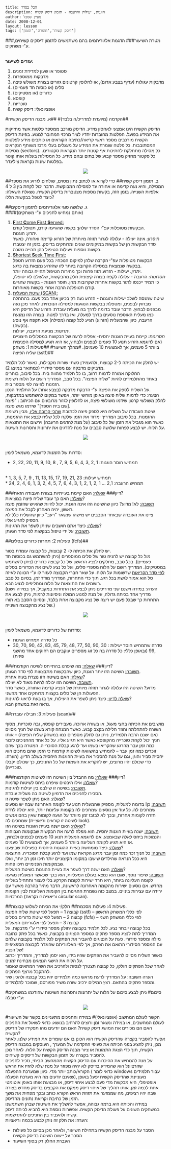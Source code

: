 ```
title: הכל בסדר
description: הוגנות, יעילות והרעבה - תזמון דיסק קשיח
author: מעיין סמבל
date: 2008-12-01
layout: lesson
tags: ['דיסק קשיח','חומרה','תזמון']
```

###מטרת השיעור###
  הדגמת אלגוריתמים בהם משתמשים לתזמון דיסקים קשיחים, ע"י משחקים.
<br><br>

**עזרים לשיעור:**
 1. סטופר או שעון למדידת זמנים
 2. מדבקות ממוספרות
 3. מדבקות עגולות (עדיף בצבע אדום), או לחלופין קרטונים גזורים בצורת משולש פיצה
 4. סלים (או כוסות חד פעמיים)
 5. כדורים (או מסטיקים)
 6. קופסא
 7. סוכריות
 8. אופציונאלי: דיסק קשיח

#הקדמה (מיועדת למדריכ/ה בלבד)#
##א. מבנה הדיסק הקשיח##

הדיסק הקשיח הינו אמצעי לאחסון מידע. הדיסק מורכב ממספר פלטות אשר מחזיקות את המידע בפועל. הפלטות מחוברות יחדיו לציר מרכזי המחובר למנוע. בפינת הדיסק הקשיח מורכבים מספר ראשי קריאה/כתיבה הקוראים או
כותבים מידע לפלטות המסתובבות.
כל פלטה שומרת את המידע על מעגלים בעלי מרכז משותף הנקראים מסילות (sectors).
כל מסילה מתחלקת לחתיכות אף קטנות יותר הנקראות סקטורים. כל סקטור מחזיק מספר קבוע של בתים ובהם מידע. כל המסילות בעלות אותו קוטר בפלטות שונות נקראות
צילינדר.
<div id="container" align="center">
<img src="disk-scheduling/img01.png" />
<br>
</div>

##ב. תזמון דיסק קשיח##
כדי לקרוא או לכתוב נתון מסוים, שולחים לזרוע את מספר המסילה, והיא נעה קדימה או אחורה עד למסילה המבוקשת. הדבר יכול לקחת בין 3 ל 4 אלפיות השנייה. בזמן הזה, בקשות נוספות מצטברות בדיסק הקשיח.
נשאלת השאלה: כיצד לטפל בבקשות הללו?

##ג. שלושה סוגי אלגוריתמים לתזמון דיסקים <br>
####(אותם נמחיש לחניכים ע"י משחקים)
1. <u>**F**irst **C**ome **F**irst **S**erved:</u><br>
הבקשות מטופלות עפ"י הסדר שלהן: בקשה שהגיעה
קודם, תטופל קודם.<br>
_יתרון:_ הוגנות. <br>
_חיסרון:_ אינה יעילה -  עלולה לגרור תזוזה מיותרת של הזרוע קדימה ואחורה, כאשר סדר
הבקשות הן של בקשות במיקומים שונים ומרוחקים בדיסק. בזמן זה יצטברו בקשות נוספות ויעילות הטיפול בהן תהייה נמוכה.
2. <u>**S**hortest **S**eek **T**ime **F**irst:</u><br>
הבקשות מטופלות עפ"י הקרבה שלהן למיקום הנוכחי: בכל פעם הזרוע תטפל בבקשה שנמצאת במסילה הקרובה ביותר לזו שהזרוע נמצאת בה כרגע.<br>
_יתרון:_ יעילות - הזרוע תזוז פחות וכך מהירות הטיפול   תהייה גבוהה יותר.<br>
_חסרונות:_ הרעבה - עלולה לקפח בצורה קיצונית חלק מהבקשות, שלעולם לא
יטופלו, כי תמיד ייכנסו לתור בקשות אחרות שקרובות מהן.
חוסר הוגנות - בקשות שהגיעו קודם תטופלנה הרבה אחרי בקשות מאוחרות.
3. <u> שיטת המעלית (SCAN): </u><br>
שיטה שמנסה לשלב יעילות והוגנות - הזרוע נעה רק בכיוון אחד בכל פעם: בהתחלה מבחוץ לבפנים, ומטפלת בבקשות הנוגעות למסילה הנוכחית. לאחר מכן נעה מבפנים לבחוץ. הדבר עובד בדומה לדרך בה מעלית עובדת: הזרוע של הדיסק היא כמו מעלית האוספת נוסעים בדרך למעלה, ואז בדרך למטה. בצורה הזו נמנעת הרעבה, כיוון שהמעלית (הזרוע) תגיע לכל קומה
(מסילה) ולא תקפח אף נוסע (בקשה).<br>
 _יתרונות:_ מניעת הרעבה, יעילות.<br>
 _חסרונות:_ קיימת בעיית הוגנות יחסית- אפליה לרעה של הבקשות במסלולים חיצוניים
(אם לדוגמא הזרוע תנוע 10 פעמים לבפנים ולבחוץ, אז היא תגיע למסילה הפנימית  ביותר 5 פעמים, אך לאמצעית 10 פעמים).
#מהלך השיעור#
##פעילות 1: משחק שליח הפיצה (sstf)##

יש לחלק את הכיתה ל-2 קבוצות, ולהעמידן כשתי שורות מקבילות, כאשר לכל תלמיד מדביקים מדבקה עם מספר סידורי (כמתואר במיצג 2). <br>החלוקה אמורה לדמות רחוב, בו כל תלמיד מהווה בית. בכל סיבוב, בוחרים <br>באחד מהתלמידים להיות "שליח הפיצה".
בכל סבב, המדריך רושם על הלוח רשימת הזמנות לפיצה לפי מספר בית. <br>על השליח לספק את הפיצה ע"י הדבקת מדבקה (בצבע אחר) על התלמיד הנכון. <br>הצעה: כדי לדמות שליח פיצה באופן מוחשי יותר, אפשר במקום להשתמש במדבקות, לחלק משולשי קרטון שידמו משולשי פיצה, או לחלופין לגזור מרובעים עם הכיתוב : "פיצה [שם בית הספר]" שידמו מגש פיצה.<br>
שיטת העבודה של השליח היא לספק פיצה לכתובת <u>שהכי קרובה אליו</u>, מבין רשימת ההזמנות. בכל סיבוב המדריך ימדוד את הזמן שלקח לכל שליח לבצע את ההזמנות, כאשר הוא מגביל את הזמן של כל סיבוב (על מנת להדגים הרעבה) וירשום את התוצאות על הלוח. יש לבצע לפחות שלושה סבבים על מנת להדגים את יתרונות וחסרונות השיטה.
<div id="container" align="center">
<img src="disk-scheduling/img02.png" />
<br>
</div>

 <br>סדרות של הזמנות לדוגמא, משמאל לימין:

* תמחיש חוסר הוגנות: 1 ,2 ,3 ,4 ,6 ,5 ,9 ,7 ,
8 ,10 ,9 ,11 ,20 ,22 ,2
<br>
* תמחיש יעילות: 23 ,21 ,19 ,17 ,15 ,13 ,11 ,
  9 ,7 ,5 ,3 ,1
<br>
* תמחיש הרעבה: 2,1 ... 1 ,2 ,1 ,2 ,1 ,3 ,4 ,6 ,7 ,5 ,4 ,2 ,3 ,1 ,6 ,4 ,2 ,24

###דיון###
<u>שאלה:</u> האם קיימת בעייתיות בצורת העבודה הזאת?<br>
<u>שאלה:</u> האם כך עובד שליח פיצה במציאות? <br>
<u>תשובה:</u> לא! מדוע? כיוון שהשיטה הזו אינה הוגנת. יכול להיות שהאיש שהזמין פיצה ראשון,
יהיה האחרון לקבל את הפיצה. <br>
ציינו את העובדה שבאחד הסבבים יש מישהו שנשאר
"רעב" כיוון שהשליח כלל לא הספיק להגיע אליו.
<br>
<u>שאלה:</u> כיצד אתם חושבים שניתן לשפר את ההגינות?<br>
<u>תשובה:</u> על ידי טיפול בבקשות לפי סדר הגעתן.

##פעילות 2: תחרות כדורים בסלים (fcfs)##

יש לחלק את הכיתה ל- 2 קבוצות, כל קבוצה עומדת בטור. <br>מול כל קבוצה יש להניח טור של סלים ממוספרים (ניתן להשתמש גם בכוסות חד פעמיים). בכל סבב, מחלקים לנציג הראשון של כל קבוצה כדורים (ניתן להשתמש במסטיקים). המדריך רושם על הלוח מספרי סלים, ועל כל נציג לשים את הכדורים בסלים <u>לפי סדר הקריאות</u> שרשומות על הלוח. על שאר חברי הקבוצה לעזור לו ע"י הכוונה לאיזה סל הוא אמור לגשת בכל רגע. תוך כדי התחרות, המדריך מודד זמן. בסיום כל סבב רושמים את התוצאות על הלוח ומחליפים לנציג הבא.<br>
(הערה: במידה וישנם שני מדריכים ניתן לבצע את התחרות במקביל, אך במידה וישנו מדריך אחד בכיתה גדולה, על מנת למנוע המולה וניסיונות לרמות, ניתן לבצע את התחרות כך שבכל פעם יש ריצה של נציג מקבוצה אחת בלבד, ובסיום הסבב בא תורו של נציג מהקבוצה השנייה.)<br>
<div id="container" align="center">
<img src="disk-scheduling/img03.png" />
<br>
</div>

 <br>סדרות של כדורים לדוגמא, משמאל לימין:

* כל סדרה תמחיש הגינות
* סדרה שתמחיש חוסר יעילות : 30 ,90 ,50 ,77 ,48 ,79 ,45 ,83 ,42 ,90 ,70 ,30 ,99
(ובאופן כללי: כל סדרה בה כל זוג מספרים עוקבים הם
רחוקים אחד מהשני פיזית)

###דיון###
<u>שאלה:</u> מה שיפרנו בהתייחס לשיטה הקודמת?<br>
<u>תשובה:</u> השיטה הזו יותר הוגנת, כיוון שהבקשות מתבצעות לפי סדר הגעתן.<br>
<u>שאלה:</u> האם בשיטה הזו נוצרת בעיה אחרת?<br>
<u>תשובה:</u> השיטה הזו יכולה להיות מאוד לא יעילה.<br>
מדוע? השיטה הזו עלולה לגרור תזוזה מיותרת של הנציג קדימה ואחורה, כאשר סדר הפעולות הן של סלים בקצוות מרוחקים אחד מהשני.
<br>
<u>שאלה לדיון:</u> כיצד ניתן לשפר את היעילות, אך בו בעת לדאוג להגינות?<br>
נראה זאת במשחק הבא.

##פעילות 3: חבילה עוברת   (scan)##

מושיבים את הכיתה בחצי מעגל, או בשורה ארוכה. מעבירים קופסא, ובה סוכריות, מסוף השורה להתחלתה וחוזר חלילה בקצב קבוע. כאשר המנחה קורא בשמו של חניך מסוים (אם ישנם הרבה תלמידים, ניתן גם לחלק מספרים כמו במשחק שליח הפיצה) – אותו חניך יכול לקחת סוכרייה מהקופסא כאשר היא תגיע אליו. על כל אחד מהחניכים לזכור כמה זמן עבר מהרגע שהקריאו בשמו ועד לרגע קבלת הסוכרייה. המטרה בכך שהם זוכרים כמה זמן עבר – להמחיש בהשוואה לשיטות קודמות כי הזמן שהם מחכים הוא יחסית סביר והוגן, וגם על מנת להסביר את בעיית ההוגנות היחסית בשלב הדיון. (הערה: כדי שכולם יהיו מרוצים, יש להקריא את השמות של כל החניכים, כך שכולם יקבלו סוכרייה).

###דיון###
<u>שאלה:</u> מה ההבדל בין השיטה הזו לשיטות הקודמות?<br>
<u>שאלה:</u> אילו היבטים שיפרנו ביחס לשיטות קודמות?<br>
<u>תשובה:</u> בשיטה זו שילבנו בין יעילות להגינות.<br>
הסבירו לחניכים את הדמיון לשיטה בה מעלית עובדת.
<br>
<u>שאלה:</u> האם ניתן לשפר שיטה זו?<br>
<u>תשובה:</u> כן! בדומה למעלית, מספיק שהמעלית תנוע עד לקומה האחרונה שבה יש נוסעים
שמחכים לה. כל עוד אין נוסעים שמחכים לה בקומות עליונות יותר, היא יכולה לרדת חזרה  לקומות אחרות, ובכך לא לבזבז זמן מיותר על הגעה לקומות שאין בהם אנשים שמחכים לה
(לשיטה זו קוראים וריאציית look).
<br>
<u>שאלה:</u> האם ישנה בעיית הוגנות בשיטה הזו?<br>
<u>תשובה:</u> ישנה בעיית הוגנות יחסית. הוא מפלה לרעה את הבקשות שבקומות הגבוהות והנמוכות
ביחס לאלה שבאמצע. אם לדוגמא המעלית תנוע 10 פעמים לבפנים ולבחוץ, אז היא תגיע לקומה  העליונה ביותר 5 פעמים, אך לאמצעית 10 פעמים.<br>
<u>שאלה:</u> כיצד מומחשת בעיית ההוגנות היחסית בפעילות שביצענו?<br>
<u>תשובה:</u> כל חניך זכר כמה זמן עבר מרגע הקראת שמו ועד לרגע קבלת הסוכריה. התוצאה היא
ככל הנראה שהילדים שישבו במקומו הקיצוניים יותר חיכו זמן רב יותר, ואלו שבמקומות הפנימיים חיכו פחות.<br>
<u>שאלה:</u> האם ישנה דרך לשפר את בעיית ההוגנות בשיטת המעלית?<br>
<u>תשובה:</u>  שיפור נוסף, שגם הוא נמצא בעולם המעליות, הוא בכך שכאשר המעלית מגיעה לקומה
העליונה ביותר, היא תרד ישירות לקומת הקרקע בלי לעצור ותתחיל בעלייה מחדש. אם נוסעים  ישירות מהקומה האחרונה לראשונה, הדבר מהיר בהרבה מאשר עם ירידה עם עצירות ביניים. במצב כזה נשמרת ההגינות בין הקומות העליונות לבין הקומות המרכזיות
(וריאציה זו נקראת circular scan).
<br>

##פעילות 4: פעילות מסכמת##
חלק/י את הכיתה לשלוש קבוצות.
<br>
קבוצה 1 – תפעל לפי שיטת שליח הפיצה (sstf) – לפי כללי המשחק הראשון
<br>
קבוצה 2 – תפעל לפי שיטת כדורים בסלים (fcfs) – לפי כללי המשחק השני
<br>
קבוצה 3 – תפעל לפי אלגוריתם המעלית
<br>
בכל קבוצה ייבחר נציג. לכל תלמיד בקבוצה יחולק מספר סידורי ע"י מדבקות.
על המדריך לתת לנציג מספר פתקים כמספר הנציגים בקבוצה, כאשר בכל פתק כתובה מילה ומספר סידורי. כעת על הנציגים להעביר את הפתקים לכל תלמיד בקבוצה שלהם עם המספר הסידורי התואם את הפתק, אך לפי האלגוריתם שהוגדר לקבוצה הספציפית של הנציג!
<br>
כאשר השליח מסיים להעביר את הפתקים שהיו בידו, הוא יסמן למדריך, והמדריך יכתוב על הלוח את הישגי הנציגים מבחינת זמנים.
<br>
לאחר שכל הפתקים חולקו, כל קבוצה תצטרך לנסות ולהרכיב את השיר המתאים שאמור להתקבל מרצף הפתקים.
<br>
הערה חשובה: על המדריך לדעת מראש כמה תלמידים יהיו בכל קבוצה ולהכין שיר ומספר פתקים בהתאם. רצץ המילים ירכיב שורה משיר מפורסם, שמוכר לתלמידים.

#סיכום#
ניתן לבצע סיכום על הלוח של יתרונות וחסרונות השיטות שהודגמו במשחקים ע"י טבלה:
<br>
<div id="container" align="center">
<img src="disk-scheduling/img04.png" />
<br>
</div>

#הקשר לעולם המחשוב (אופציונאלי)#
במידה והחניכים מתעניינים בקשר של השיעור לעולם המחשבים, או במידה ונשאר זמן ורוצים להרחיב בנושא: כדאי לשאול
את החניכים האם הם מכירים את המושג דיסק קשיח? האם הם יודעים מהו תפקידו של הדיסק הקשיח?
<br>
אפשר להסביר בקצרה שהדיסק הקשיח הוא הכונן בו אנו שומרים את המידע שלנו. לאחר מכן, ניתן להציג בפני הכיתה את סעיפי ההקדמה של המערך , העוסקים במבנה הדיסק הקשיח, תוך כדי הצגת התמונות או ציור מבנה הדיסק הקשיח על הלוח. לאחר מכן להסביר בקצרה על תזמון הבקשות של דיסקים קשיחים.
<br>
על מנת להמחיש את ההיכרות עם הדיסק הקשיח מהמחשב הביתי, נזכיר לחניכים שהרציונל הוא שהמידע בדיסק לא יהיה מפוזר על מנת שלא להזיז את הראש הקורא/כותב יותר מדי. כיוון
שמערכת ההפעלה ( כדאי לומר windows עבור תלמידים שאינם יודעים מה היא מערכת הפעלה), מעוניינת שהדיסק הקשיח יפעל באופן אופטימלי, היא מבקשת מדי פעם לבצע איחוי דיסק, או מבצעת אותו באופן אוטומטי אחת לכמה זמן. אותו תהליך של איחוי דיסק ממקם את הקבצים בדיסק מחדש בצורה שבה יהיו רציפים, מה שממזער את תזוזת הראש הקורא כותב ובכך מפחית את משך הזמן של כתיבת וקריאת נתונים מהדיסק.
<br>
במידה והכיתה היא ברמה גבוהה, אפשר להשליך את השיטות שבהן השתמשנו במשחקים השונים על פעולת הדיסק הקשיח. אפשרות נוספת היא להביא לכיתה דיסק קשיח ולהעביר בין החניכים להתרשמות.
<br>
הערה: את חלק זה ניתן לבצע בכמה וריאציות:
<br>
* הסבר על מבנה הדיסק הקשיח בתחילת השיעור, ולאחר מכן בסיום כל פעילות הסבר על
יישום השיטה בדיסק הקשיח
* העברת החלק רק בסוף השיעור
